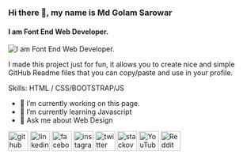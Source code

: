 ### Hi there 👋, my name is Md Golam Sarowar
#### I am Font End Web Developer.
![I am Font End Web Developer.](https://scontent.fjsr12-1.fna.fbcdn.net/v/t39.30808-1/293213840_554768236379225_5965568060412357673_n.jpg?stp=dst-jpg_p240x240&_nc_cat=102&ccb=1-7&_nc_sid=7206a8&_nc_eui2=AeFKA2fRk1teIu908RsVxlOHBpipXKhzQOEGmKlcqHNA4Snx4uH68VL3QQtoAElxsUNm0EwNGlFfOS8IMzA3TMCh&_nc_ohc=LC4bnON--dUAX83_9jb&_nc_ht=scontent.fjsr12-1.fna&oh=00_AT8CH_MmjlxHBKLFgFSWEmLiv_zFMf2-yGaYFtt4CER2IQ&oe=6346495C)

I made this project just for fun, it allows you to create nice and simple GitHub Readme files that you can copy/paste and use in your profile.

Skills:  HTML / CSS/BOOTSTRAP/JS

- 🔭 I’m currently working on this page. 
- 🌱 I’m currently learning Javascript 
- 💬 Ask me about Web Design 


[<img src='https://cdn.jsdelivr.net/npm/simple-icons@3.0.1/icons/github.svg' alt='github' height='40'>](https://github.com/Sarowar786)  [<img src='https://cdn.jsdelivr.net/npm/simple-icons@3.0.1/icons/linkedin.svg' alt='linkedin' height='40'>](https://www.linkedin.com/in/md-golam-sarowar-899738227/)  [<img src='https://cdn.jsdelivr.net/npm/simple-icons@3.0.1/icons/facebook.svg' alt='facebook' height='40'>](https://www.facebook.com/mdgolam.sarowar.942)  [<img src='https://cdn.jsdelivr.net/npm/simple-icons@3.0.1/icons/instagram.svg' alt='instagram' height='40'>](https://www.instagram.com/md_golam_sarowar_/)  [<img src='https://cdn.jsdelivr.net/npm/simple-icons@3.0.1/icons/twitter.svg' alt='twitter' height='40'>](https://twitter.com/MdGolam34795024)  [<img src='https://cdn.jsdelivr.net/npm/simple-icons@3.0.1/icons/stackoverflow.svg' alt='stackoverflow' height='40'>](https://stackoverflow.com/users/user:20185207)  [<img src='https://cdn.jsdelivr.net/npm/simple-icons@3.0.1/icons/youtube.svg' alt='YouTube' height='40'>](https://www.youtube.com/channel/UC_THK6-UL5MDSTnINiOw0jQ)  [<img src='https://cdn.jsdelivr.net/npm/simple-icons@3.0.1/icons/reddit.svg' alt='Reddit' height='40'>](https://www.reddit.com/user/ComfortIndependent86)  

